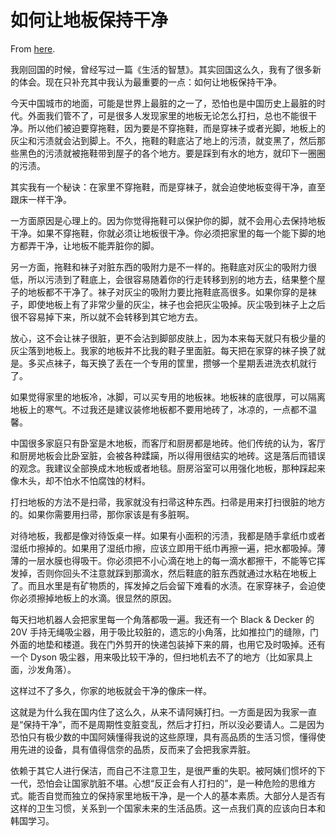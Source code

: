 # 如何让地板保持干净

From [here](https://yinwang1.substack.com/p/20-05-24).

我刚回国的时候，曾经写过一篇《生活的智慧》。其实回国这么久，我有了很多新的体会。现在只补充其中我认为最重要的一点：如何让地板保持干净。

今天中国城市的地面，可能是世界上最脏的之一了，恐怕也是中国历史上最脏的时代。外面我们管不了，可是很多人发现家里的地板无论怎么打扫，总也不能很干净。所以他们被迫要穿拖鞋，因为要是不穿拖鞋，而是穿袜子或者光脚，地板上的灰尘和污渍就会沾到脚上。不久，拖鞋的鞋底沾了地上的污渍，就变黑了，然后那些黑色的污渍就被拖鞋带到屋子的各个地方。要是踩到有水的地方，就印下一圈圈的污渍。

其实我有一个秘诀：在家里不穿拖鞋，而是穿袜子，就会迫使地板变得干净，直至跟床一样干净。

一方面原因是心理上的。因为你觉得拖鞋可以保护你的脚，就不会用心去保持地板干净。如果不穿拖鞋，你就必须让地板很干净。你必须把家里的每一个能下脚的地方都弄干净，让地板不能弄脏你的脚。

另一方面，拖鞋和袜子对脏东西的吸附力是不一样的。拖鞋底对灰尘的吸附力很低，所以污渍到了鞋底上，会很容易随着你的行走转移到别的地方去，结果整个屋子的地板都不干净了。袜子对灰尘的吸附力要比拖鞋底高很多。如果你穿的是袜子，即使地板上有了非常少量的灰尘，袜子也会把灰尘吸掉。灰尘吸到袜子上之后很不容易掉下来，所以就不会转移到其它地方去。

放心，这不会让袜子很脏，更不会沾到脚部皮肤上，因为本来每天就只有极少量的灰尘落到地板上。我家的地板并不比我的鞋子里面脏。每天把在家穿的袜子换了就是。多买点袜子，每天换了丢在一个专用的筐里，攒够一个星期丢进洗衣机就行了。

如果觉得家里的地板冷，冰脚，可以买专用的地板袜。地板袜的底很厚，可以隔离地板上的寒气。不过我还是建议装修地板都不要用地砖了，冰凉的，一点都不温馨。

中国很多家庭只有卧室是木地板，而客厅和厨房都是地砖。他们传统的认为，客厅和厨房地板会比卧室脏，会被各种蹂躏，所以得用很结实的地砖。这是落后而错误的观念。我建议全部换成木地板或者地毯。厨房浴室可以用强化地板，那种踩起来像木头，却不怕水不怕腐蚀的材料。

打扫地板的方法不是扫帚，我家就没有扫帚这种东西。扫帚是用来打扫很脏的地方的。如果你需要用扫帚，那你家该是有多脏啊。

对待地板，我都是像对待饭桌一样。如果有小面积的污渍，我都是随手拿纸巾或者湿纸巾擦掉的。如果用了湿纸巾擦，应该立即用干纸巾再擦一遍，把水都吸掉。薄薄的一层水膜也得吸干。你必须把不小心滴在地上的每一滴水都擦干，不能等它挥发掉，否则你回头不注意就踩到那滴水，然后鞋底的脏东西就通过水粘在地板上了。而且水里是有矿物质的，挥发掉之后会留下难看的水渍。在家穿袜子，会迫使你必须擦掉地板上的水滴。很显然的原因。

每天扫地机器人会把家里每一个角落都吸一遍。我还有一个 Black & Decker 的 20V 手持无绳吸尘器，用于吸比较脏的，遗忘的小角落，比如推拉门的缝隙，门外面的地垫和楼道。我在门外剪开的快递包装掉下来的屑，也用它及时吸掉。还有一个 Dyson 吸尘器，用来吸比较干净的，但扫地机去不了的地方（比如家具上面，沙发角落）。

这样过不了多久，你家的地板就会干净的像床一样。

这就是为什么我在国内住了这么久，从来不请阿姨打扫。一方面是因为我家一直是“保持干净”，而不是周期性变脏变乱，然后才打扫，所以没必要请人。二是因为恐怕只有极少数的中国阿姨懂得我说的这些原理，具有高品质的生活习惯，懂得使用先进的设备，具有值得信奈的品质，反而来了会把我家弄脏。

依赖于其它人进行保洁，而自己不注意卫生，是很严重的失职。被阿姨们惯坏的下一代，恐怕会让国家肮脏不堪。心想“反正会有人打扫的”，是一种危险的思维方式。能否自觉而独立的保持家里地板干净，是一个人的基本素质。大部分人是否有这样的卫生习惯，关系到一个国家未来的生活品质。这一点我们真的应该向日本和韩国学习。
